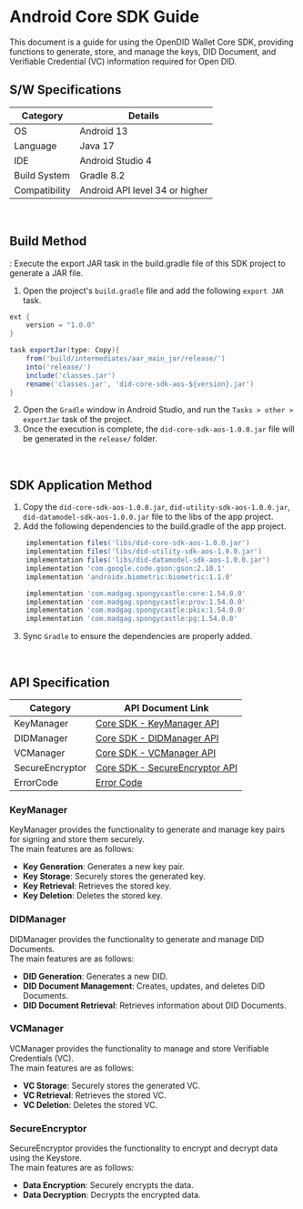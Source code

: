 # Android Core SDK Guide
This document is a guide for using the OpenDID Wallet Core SDK, providing functions to generate, store, and manage the keys, DID Document, and Verifiable Credential (VC) information required for Open DID.


## S/W Specifications
| Category | Details                |
|------|----------------------------|
| OS  | Android 13|
| Language  | Java 17|
| IDE  | Android Studio 4|
| Build System  | Gradle 8.2 |
| Compatibility | Android API level 34 or higher  |

<br>


## Build Method
: Execute the export JAR task in the build.gradle file of this SDK project to generate a JAR file.
1. Open the project's `build.gradle` file and add the following `export JAR` task.
```groovy
ext {
    version = "1.0.0"
}

task exportJar(type: Copy){
    from('build/intermediates/aar_main_jar/release/')
    into('release/')
    include('classes.jar')
    rename('classes.jar', 'did-core-sdk-aos-${version}.jar')
}
```
2. Open the `Gradle` window in Android Studio, and run the `Tasks > other > exportJar` task of the project.
3. Once the execution is complete, the `did-core-sdk-aos-1.0.0.jar` file will be generated in the `release/` folder.

<br>

## SDK Application Method
1. Copy the `did-core-sdk-aos-1.0.0.jar`, `did-utility-sdk-aos-1.0.0.jar`, `did-datamodel-sdk-aos-1.0.0.jar` file to the libs of the app project.
2. Add the following dependencies to the build.gradle of the app project.

```groovy
    implementation files('libs/did-core-sdk-aos-1.0.0.jar')
    implementation files('libs/did-utility-sdk-aos-1.0.0.jar')
    implementation files('libs/did-datamodel-sdk-aos-1.0.0.jar')
    implementation 'com.google.code.gson:gson:2.10.1'
    implementation 'androidx.biometric:biometric:1.1.0'

    implementation 'com.madgag.spongycastle:core:1.54.0.0'
    implementation 'com.madgag.spongycastle:prov:1.54.0.0'
    implementation 'com.madgag.spongycastle:pkix:1.54.0.0'
    implementation 'com.madgag.spongycastle:pg:1.54.0.0'
```
3. Sync `Gradle` to ensure the dependencies are properly added.

<br>

## API Specification
| Category | API Document Link |
|------|----------------------------|
| KeyManager  | [Core SDK - KeyManager API](../../../docs/api/did-core-sdk-aos/KeyManager.md) |
| DIDManager  | [Core SDK - DIDManager API](../../../docs/api/did-core-sdk-aos/DIDManager.md) |
| VCManager  | [Core SDK - VCManager API](../../../docs/api/did-core-sdk-aos/VCManager.md)  |
| SecureEncryptor | [Core SDK - SecureEncryptor API](../../../docs/api/did-core-sdk-aos/SecureEncryptor.md)  |
| ErrorCode      | [Error Code](../../../docs/api/did-core-sdk-aos/WalletCoreError.md) |

### KeyManager
KeyManager provides the functionality to generate and manage key pairs for signing and store them securely.<br>The main features are as follows:

* <b>Key Generation</b>: Generates a new key pair.
* <b>Key Storage</b>: Securely stores the generated key.
* <b>Key Retrieval</b>: Retrieves the stored key.
* <b>Key Deletion</b>: Deletes the stored key.

### DIDManager
DIDManager provides the functionality to generate and manage DID Documents.<br>The main features are as follows:

* <b>DID Generation</b>: Generates a new DID.
* <b>DID Document Management</b>: Creates, updates, and deletes DID Documents.
* <b>DID Document Retrieval</b>: Retrieves information about DID Documents.

### VCManager
VCManager provides the functionality to manage and store Verifiable Credentials (VC).<br>The main features are as follows:

* <b>VC Storage</b>: Securely stores the generated VC.
* <b>VC Retrieval</b>: Retrieves the stored VC.
* <b>VC Deletion</b>: Deletes the stored VC.

### SecureEncryptor
SecureEncryptor provides the functionality to encrypt and decrypt data using the Keystore.<br>The main features are as follows:

* <b>Data Encryption</b>: Securely encrypts the data.
* <b>Data Decryption</b>: Decrypts the encrypted data.